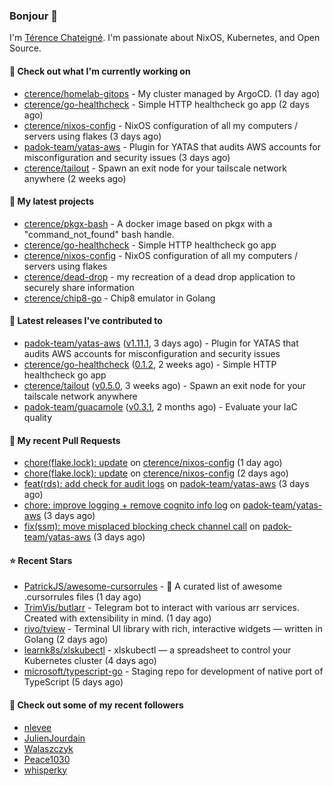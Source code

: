 ### Bonjour 👋

I'm [Térence Chateigné](https://www.terence.cloud). I'm passionate about NixOS, Kubernetes, and Open Source.

#### 👷 Check out what I'm currently working on

- [cterence/homelab-gitops](https://github.com/cterence/homelab-gitops) - My cluster managed by ArgoCD. (1 day ago)
- [cterence/go-healthcheck](https://github.com/cterence/go-healthcheck) - Simple HTTP healthcheck go app (2 days ago)
- [cterence/nixos-config](https://github.com/cterence/nixos-config) - NixOS configuration of all my computers / servers using flakes (3 days ago)
- [padok-team/yatas-aws](https://github.com/padok-team/yatas-aws) - Plugin for YATAS that audits AWS accounts for misconfiguration and security issues (3 days ago)
- [cterence/tailout](https://github.com/cterence/tailout) - Spawn an exit node for your tailscale network anywhere (2 weeks ago)

#### 🌱 My latest projects

- [cterence/pkgx-bash](https://github.com/cterence/pkgx-bash) - A docker image based on pkgx with a &#34;command_not_found&#34; bash handle.
- [cterence/go-healthcheck](https://github.com/cterence/go-healthcheck) - Simple HTTP healthcheck go app
- [cterence/nixos-config](https://github.com/cterence/nixos-config) - NixOS configuration of all my computers / servers using flakes
- [cterence/dead-drop](https://github.com/cterence/dead-drop) - my recreation of a dead drop application to securely share information
- [cterence/chip8-go](https://github.com/cterence/chip8-go) - Chip8 emulator in Golang

#### 🔭 Latest releases I've contributed to

- [padok-team/yatas-aws](https://github.com/padok-team/yatas-aws) ([v1.11.1](https://github.com/padok-team/yatas-aws/releases/tag/v1.11.1), 3 days ago) - Plugin for YATAS that audits AWS accounts for misconfiguration and security issues
- [cterence/go-healthcheck](https://github.com/cterence/go-healthcheck) ([0.1.2](https://github.com/cterence/go-healthcheck/releases/tag/0.1.2), 2 weeks ago) - Simple HTTP healthcheck go app
- [cterence/tailout](https://github.com/cterence/tailout) ([v0.5.0](https://github.com/cterence/tailout/releases/tag/v0.5.0), 3 weeks ago) - Spawn an exit node for your tailscale network anywhere
- [padok-team/guacamole](https://github.com/padok-team/guacamole) ([v0.3.1](https://github.com/padok-team/guacamole/releases/tag/v0.3.1), 2 months ago) - Evaluate your IaC quality

#### 🔨 My recent Pull Requests

- [chore(flake.lock): update](https://github.com/cterence/nixos-config/pull/133) on [cterence/nixos-config](https://github.com/cterence/nixos-config) (1 day ago)
- [chore(flake.lock): update](https://github.com/cterence/nixos-config/pull/132) on [cterence/nixos-config](https://github.com/cterence/nixos-config) (2 days ago)
- [feat(rds): add check for audit logs](https://github.com/padok-team/yatas-aws/pull/201) on [padok-team/yatas-aws](https://github.com/padok-team/yatas-aws) (3 days ago)
- [chore: improve logging &#43; remove cognito info log](https://github.com/padok-team/yatas-aws/pull/200) on [padok-team/yatas-aws](https://github.com/padok-team/yatas-aws) (3 days ago)
- [fix(ssm): move misplaced blocking check channel call](https://github.com/padok-team/yatas-aws/pull/199) on [padok-team/yatas-aws](https://github.com/padok-team/yatas-aws) (3 days ago)

#### ⭐ Recent Stars

- [PatrickJS/awesome-cursorrules](https://github.com/PatrickJS/awesome-cursorrules) - 📄 A curated list of awesome .cursorrules files (1 day ago)
- [TrimVis/butlarr](https://github.com/TrimVis/butlarr) - Telegram bot to interact with various arr services. Created with extensibility in mind. (1 day ago)
- [rivo/tview](https://github.com/rivo/tview) - Terminal UI library with rich, interactive widgets — written in Golang (2 days ago)
- [learnk8s/xlskubectl](https://github.com/learnk8s/xlskubectl) - xlskubectl — a spreadsheet to control your Kubernetes cluster (4 days ago)
- [microsoft/typescript-go](https://github.com/microsoft/typescript-go) - Staging repo for development of native port of TypeScript (5 days ago)

#### 👯 Check out some of my recent followers

- [nlevee](https://github.com/nlevee)
- [JulienJourdain](https://github.com/JulienJourdain)
- [Walaszczyk](https://github.com/Walaszczyk)
- [Peace1030](https://github.com/Peace1030)
- [whisperky](https://github.com/whisperky)
